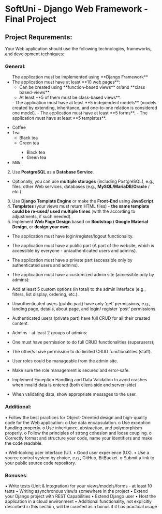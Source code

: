 # SoftUni - Django Web Framework - Final Project

## Project Requrements:
Your Web application should use the following technologies, frameworks, and development techniques:
### General:
<ul>The application must be implemented using **Django Framework**
  <li>The application must have at least **10 web pages**:
    <ul>
      <li>Can be created using **function-based views** or/and **class based-views**;</li>
      <li>At least **5 of them must be class-based views**.</li>
    </ul>
  </li>
  -	The application must have at least **5 independent models** (models created by extending, inheritance, and one-to-one relation is considered one model).
  -	The application must have at least **5 forms**.
  -	The application must have at least **5 templates**.
</ul>
  
 <ul>
  <li>Coffee</li>
  <li>Tea
    <ul>
      <li>Black tea</li>
      <li>Green tea</li>
      <ul>
        <li>Black tea</li>
        <li>Green tea</li>
      </ul>
    </ul>
  </li>
  <li>Milk</li>
</ul>

2.	Use **PostgreSQL** as a **Database Service**.
  -	Optionally, you can use **multiple storages** (including PostgreSQL), e.g., files, other Web services, databases (e.g., **MySQL/MariaDB/Oracle** / etc.)

3.	Use **Django Template Engine** or make the **Front-End** using **JavaScript**.
4.	**Templates** (your views must return HTML files) - **the same template could be re-used/ used multiple times** (with the according to adjustments, if such needed).
5.	Implement **Web Page Design** based on **Bootstrap / Google Material Design**, or **design your own**.

-	The application must have login/register/logout functionality.
-	The application must have a public part (A part of the website, which is accessible by everyone - un/authenticated users and admins).
-	The application must have a private part (accessible only by authenticated users and admins).
-	The application must have a customized admin site (accessible only by admins):
  -	Add at least 5 custom options (in total) to the admin interface (e.g., filters, list display, ordering, etc.).

-	Unauthenticated users (public part) have only 'get' permissions, e.g., landing page, details, about page, and login/ register 'post' permissions.
-	Authenticated users (private part) have full CRUD for all their created content.
-	Admins - at least 2 groups of admins:
  -	One must have permission to do full CRUD functionalities (superusers); 
  -	The other/s have permission to do limited CRUD functionalities (staff).
  -	User roles could be manageable from the admin site.
  -	Make sure the role management is secured and error-safe.

-	Implement Exception Handling and Data Validation to avoid crashes when invalid data is entered 
(both client-side and server-side)
  -	When validating data, show appropriate messages to the user.
 
### Additional:
•	Follow the best practices for Object-Oriented design and high-quality code for the Web application:
  o	Use data encapsulation.
  o	Use exception handling properly.
  o	Use inheritance, abstraction, and polymorphism properly.
  o	Follow the principles of strong cohesion and loose coupling.
  o	Correctly format and structure your code, name your identifiers and make the code readable.

•	Well-looking user interface (UI).
•	Good user experience (UX).
•	Use a source control system by choice, e.g., GitHub, BitBucket.
  o	Submit a link to your public source code repository.

### Bonuses:
•	Write tests (Unit & Integration) for your views/models/forms - at least 10 tests
•	Writing asynchronous view/s somewhere in the project
•	Extend your Django project with REST Capabilities 
•	Extend Django user
•	Host the application in a cloud environment
•	Additional functionality, not explicitly described in this section, will be counted as a bonus if it has practical usage
